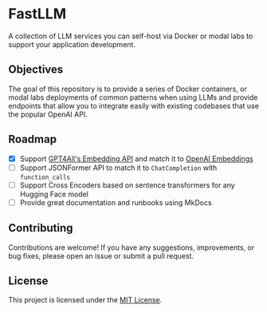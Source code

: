 # FastLLM

A collection of LLM services you can self-host via Docker or modal labs to support your application development.

## Objectives

The goal of this repository is to provide a series of Docker containers, or modal labs deployments of common patterns when using LLMs and provide endpoints that allow you to integrate easily with existing codebases that use the popular OpenAI API.

## Roadmap

- [x] Support [GPT4All's Embedding API](https://docs.gpt4all.io/gpt4all_python_embedding.html) and match it to [OpenAI Embeddings](https://platform.openai.com/docs/api-reference/embeddings)
- [ ] Support JSONFormer API to match it to `ChatCompletion` with `function_calls`
- [ ] Support Cross Encoders based on sentence transformers for any Hugging Face model
- [ ] Provide great documentation and runbooks using MkDocs

## Contributing

Contributions are welcome! If you have any suggestions, improvements, or bug fixes, please open an issue or submit a pull request.

## License

This project is licensed under the [MIT License](https://opensource.org/licenses/MIT).
